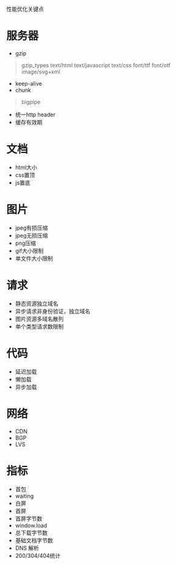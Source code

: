 性能优化关键点

# 服务器
  * gzip
  > gzip_types text/html text/javascript text/css font/ttf font/otf image/svg+xml
  * keep-alive
  * chunk
  > bigpipe
  * 统一http header
  * 缓存有效期

# 文档
  * html大小
  * css置顶
  * js置底

# 图片
  * jpeg有损压缩
  * jpeg无损压缩
  * png压缩
  * gif大小限制
  * 单文件大小限制

# 请求
  * 静态资源独立域名
  * 异步请求非身份验证，独立域名
  * 图片资源多域名散列
  * 单个类型请求数限制

# 代码
  * 延迟加载
  * 懒加载
  * 异步加载

# 网络
  * CDN
  * BGP
  * LVS

# 指标
  * 首包
  * waiting
  * 白屏
  * 首屏
  * 首屏字节数
  * window.load
  * 总下载字节数
  * 基础文档字节数
  * DNS 解析
  * 200/304/404统计